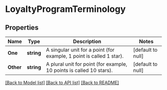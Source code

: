 # LoyaltyProgramTerminology

## Properties
Name | Type | Description | Notes
------------ | ------------- | ------------- | -------------
**One** | **string** | A singular unit for a point (for example, 1 point is called 1 star). | [default to null]
**Other** | **string** | A plural unit for point (for example, 10 points is called 10 stars). | [default to null]

[[Back to Model list]](../README.md#documentation-for-models) [[Back to API list]](../README.md#documentation-for-api-endpoints) [[Back to README]](../README.md)

